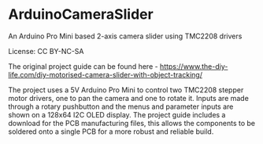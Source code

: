 # ArduinoCameraSlider
An Arduino Pro Mini based 2-axis camera slider using TMC2208 drivers

License: CC BY-NC-SA

The original project guide can be found here - https://www.the-diy-life.com/diy-motorised-camera-slider-with-object-tracking/

The project uses a 5V Arduino Pro Mini to control two TMC2208 stepper motor drivers, one to pan the camera and one to rotate it. Inputs are made through a rotary pushbutton and the menus and parameter inputs are shown on a 128x64 I2C OLED display. The project guide includes a download for the PCB manufacturing files, this allows the components to be soldered onto a single PCB for a more robust and reliable build.
